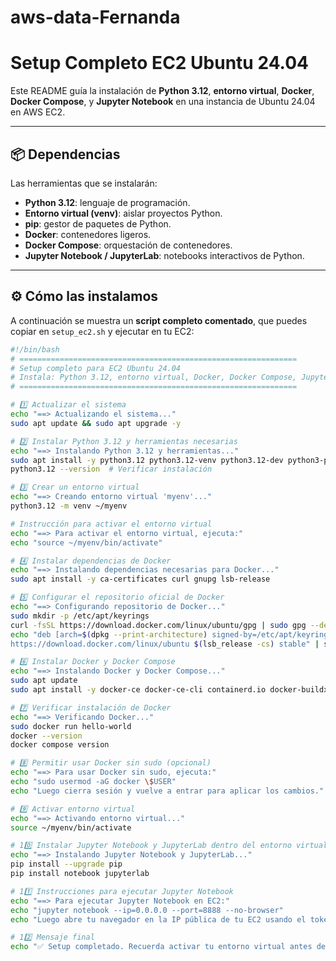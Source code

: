 # aws-data-Fernanda
# Setup Completo EC2 Ubuntu 24.04

Este README guía la instalación de **Python 3.12**, **entorno virtual**, **Docker**, **Docker Compose**, y **Jupyter Notebook** en una instancia de Ubuntu 24.04 en AWS EC2.

---

## 📦 Dependencias

Las herramientas que se instalarán:

- **Python 3.12**: lenguaje de programación.
- **Entorno virtual (venv)**: aislar proyectos Python.
- **pip**: gestor de paquetes de Python.
- **Docker**: contenedores ligeros.
- **Docker Compose**: orquestación de contenedores.
- **Jupyter Notebook / JupyterLab**: notebooks interactivos de Python.

---

## ⚙️ Cómo las instalamos

A continuación se muestra un **script completo comentado**, que puedes copiar en `setup_ec2.sh` y ejecutar en tu EC2:

```bash
#!/bin/bash
# ==============================================================
# Setup completo para EC2 Ubuntu 24.04
# Instala: Python 3.12, entorno virtual, Docker, Docker Compose, Jupyter Notebook
# ==============================================================

# 1️⃣ Actualizar el sistema
echo "==> Actualizando el sistema..."
sudo apt update && sudo apt upgrade -y

# 2️⃣ Instalar Python 3.12 y herramientas necesarias
echo "==> Instalando Python 3.12 y herramientas..."
sudo apt install -y python3.12 python3.12-venv python3.12-dev python3-pip
python3.12 --version  # Verificar instalación

# 3️⃣ Crear un entorno virtual
echo "==> Creando entorno virtual 'myenv'..."
python3.12 -m venv ~/myenv

# Instrucción para activar el entorno virtual
echo "==> Para activar el entorno virtual, ejecuta:"
echo "source ~/myenv/bin/activate"

# 4️⃣ Instalar dependencias de Docker
echo "==> Instalando dependencias necesarias para Docker..."
sudo apt install -y ca-certificates curl gnupg lsb-release

# 5️⃣ Configurar el repositorio oficial de Docker
echo "==> Configurando repositorio de Docker..."
sudo mkdir -p /etc/apt/keyrings
curl -fsSL https://download.docker.com/linux/ubuntu/gpg | sudo gpg --dearmor -o /etc/apt/keyrings/docker.gpg
echo "deb [arch=$(dpkg --print-architecture) signed-by=/etc/apt/keyrings/docker.gpg] \
https://download.docker.com/linux/ubuntu $(lsb_release -cs) stable" | sudo tee /etc/apt/sources.list.d/docker.list > /dev/null

# 6️⃣ Instalar Docker y Docker Compose
echo "==> Instalando Docker y Docker Compose..."
sudo apt update
sudo apt install -y docker-ce docker-ce-cli containerd.io docker-buildx-plugin docker-compose-plugin

# 7️⃣ Verificar instalación de Docker
echo "==> Verificando Docker..."
sudo docker run hello-world
docker --version
docker compose version

# 8️⃣ Permitir usar Docker sin sudo (opcional)
echo "==> Para usar Docker sin sudo, ejecuta:"
echo "sudo usermod -aG docker \$USER"
echo "Luego cierra sesión y vuelve a entrar para aplicar los cambios."

# 9️⃣ Activar entorno virtual
echo "==> Activando entorno virtual..."
source ~/myenv/bin/activate

# 10️⃣ Instalar Jupyter Notebook y JupyterLab dentro del entorno virtual
echo "==> Instalando Jupyter Notebook y JupyterLab..."
pip install --upgrade pip
pip install notebook jupyterlab

# 11️⃣ Instrucciones para ejecutar Jupyter Notebook
echo "==> Para ejecutar Jupyter Notebook en EC2:"
echo "jupyter notebook --ip=0.0.0.0 --port=8888 --no-browser"
echo "Luego abre tu navegador en la IP pública de tu EC2 usando el token mostrado en la terminal."

# 12️⃣ Mensaje final
echo "✅ Setup completado. Recuerda activar tu entorno virtual antes de trabajar con Python y Jupyter."

